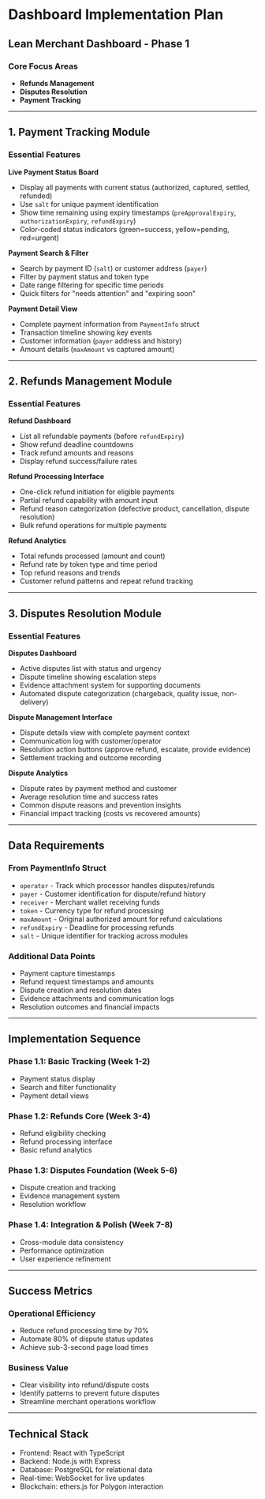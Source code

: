 # Dashboard Implementation Plan
## Lean Merchant Dashboard - Phase 1

### Core Focus Areas
- **Refunds Management**
- **Disputes Resolution** 
- **Payment Tracking**

---

## 1. Payment Tracking Module

### Essential Features
**Live Payment Status Board**
- Display all payments with current status (authorized, captured, settled, refunded)
- Use `salt` for unique payment identification
- Show time remaining using expiry timestamps (`preApprovalExpiry`, `authorizationExpiry`, `refundExpiry`)
- Color-coded status indicators (green=success, yellow=pending, red=urgent)

**Payment Search & Filter**
- Search by payment ID (`salt`) or customer address (`payer`)
- Filter by payment status and token type
- Date range filtering for specific time periods
- Quick filters for "needs attention" and "expiring soon"

**Payment Detail View**
- Complete payment information from `PaymentInfo` struct
- Transaction timeline showing key events
- Customer information (`payer` address and history)
- Amount details (`maxAmount` vs captured amount)

---

## 2. Refunds Management Module

### Essential Features
**Refund Dashboard**
- List all refundable payments (before `refundExpiry`)
- Show refund deadline countdowns
- Track refund amounts and reasons
- Display refund success/failure rates

**Refund Processing Interface**
- One-click refund initiation for eligible payments
- Partial refund capability with amount input
- Refund reason categorization (defective product, cancellation, dispute resolution)
- Bulk refund operations for multiple payments

**Refund Analytics**
- Total refunds processed (amount and count)
- Refund rate by token type and time period
- Top refund reasons and trends
- Customer refund patterns and repeat refund tracking

---

## 3. Disputes Resolution Module

### Essential Features
**Disputes Dashboard**
- Active disputes list with status and urgency
- Dispute timeline showing escalation steps
- Evidence attachment system for supporting documents
- Automated dispute categorization (chargeback, quality issue, non-delivery)

**Dispute Management Interface**
- Dispute details view with complete payment context
- Communication log with customer/operator
- Resolution action buttons (approve refund, escalate, provide evidence)
- Settlement tracking and outcome recording

**Dispute Analytics**
- Dispute rates by payment method and customer
- Average resolution time and success rates
- Common dispute reasons and prevention insights
- Financial impact tracking (costs vs recovered amounts)

---

## Data Requirements

### From PaymentInfo Struct
- `operator` - Track which processor handles disputes/refunds
- `payer` - Customer identification for dispute/refund history  
- `receiver` - Merchant wallet receiving funds
- `token` - Currency type for refund processing
- `maxAmount` - Original authorized amount for refund calculations
- `refundExpiry` - Deadline for processing refunds
- `salt` - Unique identifier for tracking across modules

### Additional Data Points
- Payment capture timestamps
- Refund request timestamps and amounts
- Dispute creation and resolution dates
- Evidence attachments and communication logs
- Resolution outcomes and financial impacts

---

## Implementation Sequence

### Phase 1.1: Basic Tracking (Week 1-2)
- Payment status display
- Search and filter functionality
- Payment detail views

### Phase 1.2: Refunds Core (Week 3-4)
- Refund eligibility checking
- Refund processing interface
- Basic refund analytics

### Phase 1.3: Disputes Foundation (Week 5-6)
- Dispute creation and tracking
- Evidence management system
- Resolution workflow

### Phase 1.4: Integration & Polish (Week 7-8)
- Cross-module data consistency
- Performance optimization
- User experience refinement

---

## Success Metrics

### Operational Efficiency
- Reduce refund processing time by 70%
- Automate 80% of dispute status updates
- Achieve sub-3-second page load times

### Business Value
- Clear visibility into refund/dispute costs
- Identify patterns to prevent future disputes
- Streamline merchant operations workflow

---

## Technical Stack
- Frontend: React with TypeScript
- Backend: Node.js with Express
- Database: PostgreSQL for relational data
- Real-time: WebSocket for live updates
- Blockchain: ethers.js for Polygon interaction 